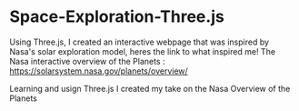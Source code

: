 # Space-Exploration-Three.js
Using Three.js, I created an interactive webpage that was inspired by Nasa's solar exploration model, heres the link to what inspired me!
The Nasa interactive overview of the Planets : https://solarsystem.nasa.gov/planets/overview/

Learning and usign Three.js I created my take on the Nasa Overview of the Planets
